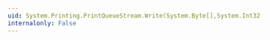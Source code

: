 ```yaml
---
uid: System.Printing.PrintQueueStream.Write(System.Byte[],System.Int32,System.Int32)
internalonly: False
---
```

